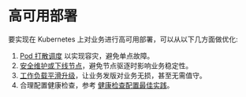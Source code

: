 # 高可用部署

要实现在 Kubernetes 上对业务进行高可用部署，可以从以下几方面做优化:
1. [Pod 打散调度](pod-split-up-scheduling.md) 以实现容灾，避免单点故障。
2. [安全维护或下线节点](securely-maintain-or-offline-node.md)，避免节点驱逐时影响业务稳定性。
3. [工作负载平滑升级](smooth-upgrade.md)，让业务发版对业务无损，甚至无需值守。
4. 合理配置健康检查，参考 [健康检查配置最佳实践](../configure-healthcheck.md)。